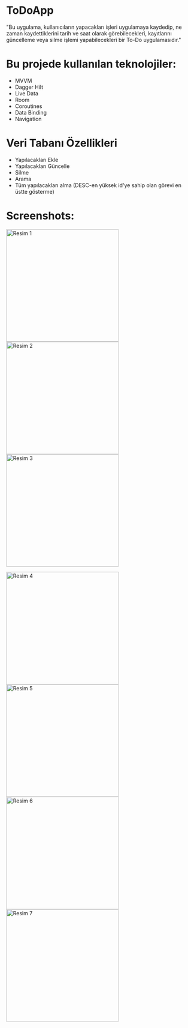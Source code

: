 # ToDoApp
"Bu uygulama, kullanıcıların yapacakları işleri uygulamaya kaydedip, ne zaman kaydettiklerini tarih ve saat olarak görebilecekleri, kayıtlarını güncelleme veya silme işlemi yapabilecekleri bir To-Do uygulamasıdır."

# Bu projede kullanılan teknolojiler:
- MVVM
- Dagger Hilt
- Live Data
- Room
- Coroutines
- Data Binding
- Navigation

# Veri Tabanı Özellikleri
- Yapılacakları Ekle
- Yapılacakları Güncelle
- Silme
- Arama
- Tüm yapılacakları alma (DESC-en yüksek id'ye sahip olan görevi en üstte gösterme)


# Screenshots:

<img src="https://github.com/smtersoyoglu/ToDoApp/assets/77547002/690da0ae-980f-424b-a9cc-183406203a27" width="300" alt="Resim 1"> <img src="https://github.com/smtersoyoglu/ToDoApp/assets/77547002/01d87da0-4c83-4a30-aa20-2b70d7d35861" width="300" alt="Resim 2"> <img src="https://github.com/smtersoyoglu/ToDoApp/assets/77547002/00c4b8e8-70c3-4904-aa68-bf1afc388cf9" width="300" alt="Resim 3">

<img src="https://github.com/smtersoyoglu/ToDoApp/assets/77547002/e3fff624-0c93-4988-8bea-0a67ac538f54" width="300" alt="Resim 4"> <img src="https://github.com/smtersoyoglu/ToDoApp/assets/77547002/bfeece89-aea8-4383-8f53-914da1e94603" width="300" alt="Resim 5"> <img src="https://github.com/smtersoyoglu/ToDoApp/assets/77547002/662aebc9-4088-4195-adb8-9a4470045694" width="300" alt="Resim 6"> <img src="https://github.com/smtersoyoglu/ToDoApp/assets/77547002/e6f2b0d7-a546-456a-b293-a25dd21fbf41" width="300" alt="Resim 7">

